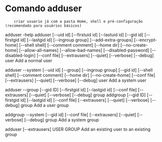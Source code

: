 # Comando adduser 
        criar usuario já com a pasta Home, shell e pré-configuração (recomendado para usuários básicos)

adduser -help
adduser [--uid id] [--firstuid id] [--lastuid id]
        [--gid id] [--firstgid id] [--lastgid id] [--ingroup group]
        [--add-extra-groups] [--encrypt-home] [--shell shell]
        [--comment comment] [--home dir] [--no-create-home]
        [--allow-all-names] [--allow-bad-names]
        [--disabled-password] [--disabled-login]
        [--conf file] [--extrausers] [--quiet] [--verbose] [--debug]
        user
    Add a normal user

adduser --system
        [--uid id] [--group] [--ingroup group] [--gid id]
        [--shell shell] [--comment comment] [--home dir] [--no-create-home]
        [--conf file] [--extrausers] [--quiet] [--verbose] [--debug]
        user
   Add a system user

adduser --group
        [--gid ID] [--firstgid id] [--lastgid id]
        [--conf file] [--extrausers] [--quiet] [--verbose] [--debug]
        group
addgroup
        [--gid ID] [--firstgid id] [--lastgid id]
        [--conf file] [--extrausers] [--quiet] [--verbose] [--debug]
        group
   Add a user group

addgroup --system
        [--gid id]
        [--conf file] [--extrausers] [--quiet] [--verbose] [--debug]
        group
   Add a system group

adduser [--extrausers] USER GROUP
   Add an existing user to an existing group
